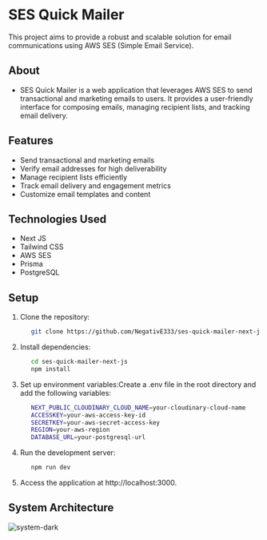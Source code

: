 # SES Quick Mailer
This project aims to provide a robust and scalable solution for email communications using AWS SES (Simple Email Service).

## About
- SES Quick Mailer is a web application that leverages AWS SES to send transactional and marketing emails to users. It provides a user-friendly interface for composing emails, managing recipient lists, and tracking email delivery.

## Features
- Send transactional and marketing emails
- Verify email addresses for high deliverability
- Manage recipient lists efficiently
- Track email delivery and engagement metrics
- Customize email templates and content

## Technologies Used
- Next JS
- Tailwind CSS
- AWS SES
- Prisma
- PostgreSQL

## Setup
1. Clone the repository:
   ```bash
      git clone https://github.com/NegativE333/ses-quick-mailer-next-js.git
   ```
2. Install dependencies:
   ```bash
      cd ses-quick-mailer-next-js
      npm install
   ```
3. Set up environment variables:Create a .env file in the root directory and add the following variables:
   ```bash
      NEXT_PUBLIC_CLOUDINARY_CLOUD_NAME=your-cloudinary-cloud-name
      ACCESSKEY=your-aws-access-key-id
      SECRETKEY=your-aws-secret-access-key
      REGION=your-aws-region
      DATABASE_URL=your-postgresql-url
   ```
4. Run the development server:
   ```bash
      npm run dev
   ```
5. Access the application at http://localhost:3000.

## System Architecture
![system-dark](https://github.com/NegativE333/ses-quick-mailer-next-js/assets/102456428/a523bade-9a25-49a0-8a60-ed11d1227b89)
